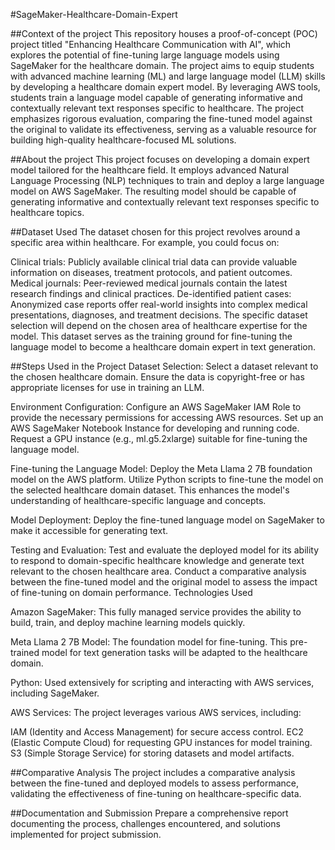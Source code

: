 #SageMaker-Healthcare-Domain-Expert

##Context of the project
This repository houses a proof-of-concept (POC) project titled "Enhancing Healthcare Communication with AI", which explores the potential of fine-tuning large language models using SageMaker for the healthcare domain. The project aims to equip students with advanced machine learning (ML) and large language model (LLM) skills by developing a healthcare domain expert model. By leveraging AWS tools, students train a language model capable of generating informative and contextually relevant text responses specific to healthcare. The project emphasizes rigorous evaluation, comparing the fine-tuned model against the original to validate its effectiveness, serving as a valuable resource for building high-quality healthcare-focused ML solutions.

##About the project
This project focuses on developing a domain expert model tailored for the healthcare field. It employs advanced Natural Language Processing (NLP) techniques to train and deploy a large language model on AWS SageMaker. The resulting model should be capable of generating informative and contextually relevant text responses specific to healthcare topics.

##Dataset Used
The dataset chosen for this project revolves around a specific area within healthcare. For example, you could focus on:

Clinical trials: Publicly available clinical trial data can provide valuable information on diseases, treatment protocols, and patient outcomes.
Medical journals: Peer-reviewed medical journals contain the latest research findings and clinical practices.
De-identified patient cases: Anonymized case reports offer real-world insights into complex medical presentations, diagnoses, and treatment decisions.
The specific dataset selection will depend on the chosen area of healthcare expertise for the model. This dataset serves as the training ground for fine-tuning the language model to become a healthcare domain expert in text generation.

##Steps Used in the Project
Dataset Selection: 
Select a dataset relevant to the chosen healthcare domain. Ensure the data is copyright-free or has appropriate licenses for use in training an LLM.

Environment Configuration:
Configure an AWS SageMaker IAM Role to provide the necessary permissions for accessing AWS resources.
Set up an AWS SageMaker Notebook Instance for developing and running code.
Request a GPU instance (e.g., ml.g5.2xlarge) suitable for fine-tuning the language model.

Fine-tuning the Language Model:
Deploy the Meta Llama 2 7B foundation model on the AWS platform.
Utilize Python scripts to fine-tune the model on the selected healthcare domain dataset. This enhances the model's understanding of healthcare-specific language and concepts.

Model Deployment:
Deploy the fine-tuned language model on SageMaker to make it accessible for generating text.

Testing and Evaluation:
Test and evaluate the deployed model for its ability to respond to domain-specific healthcare knowledge and generate text relevant to the chosen healthcare area. Conduct a comparative analysis between the fine-tuned model and the original model to assess the impact of fine-tuning on domain performance.
Technologies Used

Amazon SageMaker: This fully managed service provides the ability to build, train, and deploy machine learning models quickly.

Meta Llama 2 7B Model: The foundation model for fine-tuning. This pre-trained model for text generation tasks will be adapted to the healthcare domain.

Python: Used extensively for scripting and interacting with AWS services, including SageMaker.

AWS Services: The project leverages various AWS services, including:

IAM (Identity and Access Management) for secure access control.
EC2 (Elastic Compute Cloud) for requesting GPU instances for model training.
S3 (Simple Storage Service) for storing datasets and model artifacts.

##Comparative Analysis
The project includes a comparative analysis between the fine-tuned and deployed models to assess performance, validating the effectiveness of fine-tuning on healthcare-specific data.

##Documentation and Submission
Prepare a comprehensive report documenting the process, challenges encountered, and solutions implemented for project submission.
